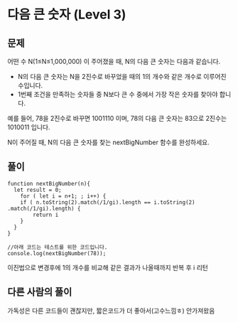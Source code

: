# 다음 큰 숫자 (Level 3)


## 문제

어떤 수 N(1≤N≤1,000,000) 이 주어졌을 때, N의 다음 큰 숫자는 다음과 같습니다.

- N의 다음 큰 숫자는 N을 2진수로 바꾸었을 때의 1의 개수와 같은 개수로 이루어진 수입니다.
- 1번째 조건을 만족하는 숫자들 중 N보다 큰 수 중에서 가장 작은 숫자를 찾아야 합니다.

예를 들어, 78을 2진수로 바꾸면 1001110 이며, 78의 다음 큰 숫자는 83으로 2진수는 1010011 입니다.

N이 주어질 때, N의 다음 큰 숫자를 찾는 nextBigNumber 함수를 완성하세요.

## 풀이

```
function nextBigNumber(n){
  let result = 0;
	for ( let i = n+1; ; i++) {
  	if ( n.toString(2).match(/1/gi).length == i.toString(2) .match(/1/gi).length) {
    	return i
    }
  }
}

//아래 코드는 테스트를 위한 코드입니다.
console.log(nextBigNumber(78));
```

이진법으로 변경후에 1의 개수를 비교해 같은 결과가 나올때까지 반복 후 i 리턴


## 다른 사람의 풀이

가독성은 다른 코드들이 괜찮지만, 짧은코드가 더 좋아서(고수느낌ㅎ) 안가져왔음